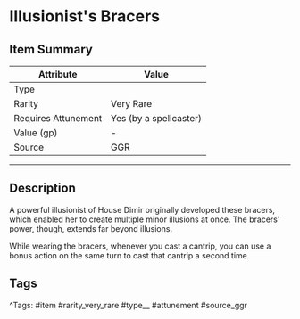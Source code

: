 # Illusionist's Bracers

## Item Summary

| Attribute            | Value                        |
|----------------------|------------------------------|
| Type                 |   |
| Rarity               | Very Rare             |
| Requires Attunement  | Yes (by a spellcaster)                |
| Value (gp)           | -    |
| Source               | GGR |

---

## Description

A powerful illusionist of House Dimir originally developed these bracers, which enabled her to create multiple minor illusions at once. The bracers' power, though, extends far beyond illusions.

While wearing the bracers, whenever you cast a cantrip, you can use a bonus action on the same turn to cast that cantrip a second time.

## Tags

^Tags: #item #rarity_very_rare #type__ #attunement #source_ggr